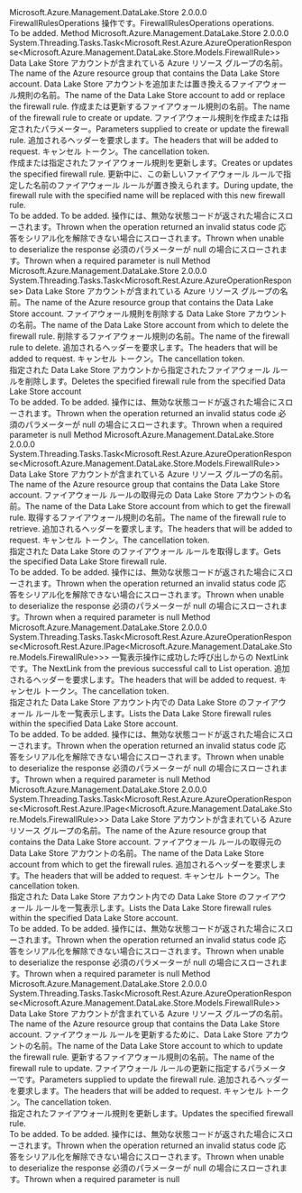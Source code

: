 <Type Name="IFirewallRulesOperations" FullName="Microsoft.Azure.Management.DataLake.Store.IFirewallRulesOperations">
  <TypeSignature Language="C#" Value="public interface IFirewallRulesOperations" />
  <TypeSignature Language="ILAsm" Value=".class public interface auto ansi abstract IFirewallRulesOperations" />
  <TypeSignature Language="DocId" Value="T:Microsoft.Azure.Management.DataLake.Store.IFirewallRulesOperations" />
  <TypeSignature Language="VB.NET" Value="Public Interface IFirewallRulesOperations" />
  <TypeSignature Language="F#" Value="type IFirewallRulesOperations = interface" />
  <AssemblyInfo>
    <AssemblyName>Microsoft.Azure.Management.DataLake.Store</AssemblyName>
    <AssemblyVersion>2.0.0.0</AssemblyVersion>
  </AssemblyInfo>
  <Interfaces />
  <Docs>
    <summary>
            <span data-ttu-id="81aa8-101">FirewallRulesOperations 操作です。</span><span class="sxs-lookup"><span data-stu-id="81aa8-101">FirewallRulesOperations operations.</span></span>
            </summary>
    <remarks>To be added.</remarks>
  </Docs>
  <Members>
    <Member MemberName="CreateOrUpdateWithHttpMessagesAsync">
      <MemberSignature Language="C#" Value="public System.Threading.Tasks.Task&lt;Microsoft.Rest.Azure.AzureOperationResponse&lt;Microsoft.Azure.Management.DataLake.Store.Models.FirewallRule&gt;&gt; CreateOrUpdateWithHttpMessagesAsync (string resourceGroupName, string accountName, string firewallRuleName, Microsoft.Azure.Management.DataLake.Store.Models.FirewallRule parameters, System.Collections.Generic.Dictionary&lt;string,System.Collections.Generic.List&lt;string&gt;&gt; customHeaders = null, System.Threading.CancellationToken cancellationToken = null);" />
      <MemberSignature Language="ILAsm" Value=".method public hidebysig newslot virtual instance class System.Threading.Tasks.Task`1&lt;class Microsoft.Rest.Azure.AzureOperationResponse`1&lt;class Microsoft.Azure.Management.DataLake.Store.Models.FirewallRule&gt;&gt; CreateOrUpdateWithHttpMessagesAsync(string resourceGroupName, string accountName, string firewallRuleName, class Microsoft.Azure.Management.DataLake.Store.Models.FirewallRule parameters, class System.Collections.Generic.Dictionary`2&lt;string, class System.Collections.Generic.List`1&lt;string&gt;&gt; customHeaders, valuetype System.Threading.CancellationToken cancellationToken) cil managed" />
      <MemberSignature Language="DocId" Value="M:Microsoft.Azure.Management.DataLake.Store.IFirewallRulesOperations.CreateOrUpdateWithHttpMessagesAsync(System.String,System.String,System.String,Microsoft.Azure.Management.DataLake.Store.Models.FirewallRule,System.Collections.Generic.Dictionary{System.String,System.Collections.Generic.List{System.String}},System.Threading.CancellationToken)" />
      <MemberSignature Language="F#" Value="abstract member CreateOrUpdateWithHttpMessagesAsync : string * string * string * Microsoft.Azure.Management.DataLake.Store.Models.FirewallRule * System.Collections.Generic.Dictionary&lt;string, System.Collections.Generic.List&lt;string&gt;&gt; * System.Threading.CancellationToken -&gt; System.Threading.Tasks.Task&lt;Microsoft.Rest.Azure.AzureOperationResponse&lt;Microsoft.Azure.Management.DataLake.Store.Models.FirewallRule&gt;&gt;" Usage="iFirewallRulesOperations.CreateOrUpdateWithHttpMessagesAsync (resourceGroupName, accountName, firewallRuleName, parameters, customHeaders, cancellationToken)" />
      <MemberType>Method</MemberType>
      <AssemblyInfo>
        <AssemblyName>Microsoft.Azure.Management.DataLake.Store</AssemblyName>
        <AssemblyVersion>2.0.0.0</AssemblyVersion>
      </AssemblyInfo>
      <ReturnValue>
        <ReturnType>System.Threading.Tasks.Task&lt;Microsoft.Rest.Azure.AzureOperationResponse&lt;Microsoft.Azure.Management.DataLake.Store.Models.FirewallRule&gt;&gt;</ReturnType>
      </ReturnValue>
      <Parameters>
        <Parameter Name="resourceGroupName" Type="System.String" />
        <Parameter Name="accountName" Type="System.String" />
        <Parameter Name="firewallRuleName" Type="System.String" />
        <Parameter Name="parameters" Type="Microsoft.Azure.Management.DataLake.Store.Models.FirewallRule" />
        <Parameter Name="customHeaders" Type="System.Collections.Generic.Dictionary&lt;System.String,System.Collections.Generic.List&lt;System.String&gt;&gt;" />
        <Parameter Name="cancellationToken" Type="System.Threading.CancellationToken" />
      </Parameters>
      <Docs>
        <param name="resourceGroupName">
            <span data-ttu-id="81aa8-102">Data Lake Store アカウントが含まれている Azure リソース グループの名前。</span><span class="sxs-lookup"><span data-stu-id="81aa8-102">The name of the Azure resource group that contains the Data Lake Store account.</span></span>
            </param>
        <param name="accountName">
            <span data-ttu-id="81aa8-103">Data Lake Store アカウントを追加または置き換えるファイアウォール規則の名前。</span><span class="sxs-lookup"><span data-stu-id="81aa8-103">The name of the Data Lake Store account to add or replace the firewall rule.</span></span>
            </param>
        <param name="firewallRuleName">
            <span data-ttu-id="81aa8-104">作成または更新するファイアウォール規則の名前。</span><span class="sxs-lookup"><span data-stu-id="81aa8-104">The name of the firewall rule to create or update.</span></span>
            </param>
        <param name="parameters">
            <span data-ttu-id="81aa8-105">ファイアウォール規則を作成または指定されたパラメーター。</span><span class="sxs-lookup"><span data-stu-id="81aa8-105">Parameters supplied to create or update the firewall rule.</span></span>
            </param>
        <param name="customHeaders">
            <span data-ttu-id="81aa8-106">追加されるヘッダーを要求します。</span><span class="sxs-lookup"><span data-stu-id="81aa8-106">The headers that will be added to request.</span></span>
            </param>
        <param name="cancellationToken">
            <span data-ttu-id="81aa8-107">キャンセル トークン。</span><span class="sxs-lookup"><span data-stu-id="81aa8-107">The cancellation token.</span></span>
            </param>
        <summary>
            <span data-ttu-id="81aa8-108">作成または指定されたファイアウォール規則を更新します。</span><span class="sxs-lookup"><span data-stu-id="81aa8-108">Creates or updates the specified firewall rule.</span></span> <span data-ttu-id="81aa8-109">更新中に、この新しいファイアウォール ルールで指定した名前のファイアウォール ルールが置き換えられます。</span><span class="sxs-lookup"><span data-stu-id="81aa8-109">During update, the firewall rule with the specified name will be replaced with this new firewall rule.</span></span>
            </summary>
        <returns>To be added.</returns>
        <remarks>To be added.</remarks>
        <exception cref="T:Microsoft.Rest.Azure.CloudException">
            <span data-ttu-id="81aa8-110">操作には、無効な状態コードが返された場合にスローされます。</span><span class="sxs-lookup"><span data-stu-id="81aa8-110">Thrown when the operation returned an invalid status code</span></span>
            </exception>
        <exception cref="T:Microsoft.Rest.SerializationException">
            <span data-ttu-id="81aa8-111">応答をシリアル化を解除できない場合にスローされます。</span><span class="sxs-lookup"><span data-stu-id="81aa8-111">Thrown when unable to deserialize the response</span></span>
            </exception>
        <exception cref="T:Microsoft.Rest.ValidationException">
            <span data-ttu-id="81aa8-112">必須のパラメーターが null の場合にスローされます。</span><span class="sxs-lookup"><span data-stu-id="81aa8-112">Thrown when a required parameter is null</span></span>
            </exception>
      </Docs>
    </Member>
    <Member MemberName="DeleteWithHttpMessagesAsync">
      <MemberSignature Language="C#" Value="public System.Threading.Tasks.Task&lt;Microsoft.Rest.Azure.AzureOperationResponse&gt; DeleteWithHttpMessagesAsync (string resourceGroupName, string accountName, string firewallRuleName, System.Collections.Generic.Dictionary&lt;string,System.Collections.Generic.List&lt;string&gt;&gt; customHeaders = null, System.Threading.CancellationToken cancellationToken = null);" />
      <MemberSignature Language="ILAsm" Value=".method public hidebysig newslot virtual instance class System.Threading.Tasks.Task`1&lt;class Microsoft.Rest.Azure.AzureOperationResponse&gt; DeleteWithHttpMessagesAsync(string resourceGroupName, string accountName, string firewallRuleName, class System.Collections.Generic.Dictionary`2&lt;string, class System.Collections.Generic.List`1&lt;string&gt;&gt; customHeaders, valuetype System.Threading.CancellationToken cancellationToken) cil managed" />
      <MemberSignature Language="DocId" Value="M:Microsoft.Azure.Management.DataLake.Store.IFirewallRulesOperations.DeleteWithHttpMessagesAsync(System.String,System.String,System.String,System.Collections.Generic.Dictionary{System.String,System.Collections.Generic.List{System.String}},System.Threading.CancellationToken)" />
      <MemberSignature Language="F#" Value="abstract member DeleteWithHttpMessagesAsync : string * string * string * System.Collections.Generic.Dictionary&lt;string, System.Collections.Generic.List&lt;string&gt;&gt; * System.Threading.CancellationToken -&gt; System.Threading.Tasks.Task&lt;Microsoft.Rest.Azure.AzureOperationResponse&gt;" Usage="iFirewallRulesOperations.DeleteWithHttpMessagesAsync (resourceGroupName, accountName, firewallRuleName, customHeaders, cancellationToken)" />
      <MemberType>Method</MemberType>
      <AssemblyInfo>
        <AssemblyName>Microsoft.Azure.Management.DataLake.Store</AssemblyName>
        <AssemblyVersion>2.0.0.0</AssemblyVersion>
      </AssemblyInfo>
      <ReturnValue>
        <ReturnType>System.Threading.Tasks.Task&lt;Microsoft.Rest.Azure.AzureOperationResponse&gt;</ReturnType>
      </ReturnValue>
      <Parameters>
        <Parameter Name="resourceGroupName" Type="System.String" />
        <Parameter Name="accountName" Type="System.String" />
        <Parameter Name="firewallRuleName" Type="System.String" />
        <Parameter Name="customHeaders" Type="System.Collections.Generic.Dictionary&lt;System.String,System.Collections.Generic.List&lt;System.String&gt;&gt;" />
        <Parameter Name="cancellationToken" Type="System.Threading.CancellationToken" />
      </Parameters>
      <Docs>
        <param name="resourceGroupName">
            <span data-ttu-id="81aa8-113">Data Lake Store アカウントが含まれている Azure リソース グループの名前。</span><span class="sxs-lookup"><span data-stu-id="81aa8-113">The name of the Azure resource group that contains the Data Lake Store account.</span></span>
            </param>
        <param name="accountName">
            <span data-ttu-id="81aa8-114">ファイアウォール規則を削除する Data Lake Store アカウントの名前。</span><span class="sxs-lookup"><span data-stu-id="81aa8-114">The name of the Data Lake Store account from which to delete the firewall rule.</span></span>
            </param>
        <param name="firewallRuleName">
            <span data-ttu-id="81aa8-115">削除するファイアウォール規則の名前。</span><span class="sxs-lookup"><span data-stu-id="81aa8-115">The name of the firewall rule to delete.</span></span>
            </param>
        <param name="customHeaders">
            <span data-ttu-id="81aa8-116">追加されるヘッダーを要求します。</span><span class="sxs-lookup"><span data-stu-id="81aa8-116">The headers that will be added to request.</span></span>
            </param>
        <param name="cancellationToken">
            <span data-ttu-id="81aa8-117">キャンセル トークン。</span><span class="sxs-lookup"><span data-stu-id="81aa8-117">The cancellation token.</span></span>
            </param>
        <summary>
            <span data-ttu-id="81aa8-118">指定された Data Lake Store アカウントから指定されたファイアウォール ルールを削除します。</span><span class="sxs-lookup"><span data-stu-id="81aa8-118">Deletes the specified firewall rule from the specified Data Lake Store account</span></span>
            </summary>
        <returns>To be added.</returns>
        <remarks>To be added.</remarks>
        <exception cref="T:Microsoft.Rest.Azure.CloudException">
            <span data-ttu-id="81aa8-119">操作には、無効な状態コードが返された場合にスローされます。</span><span class="sxs-lookup"><span data-stu-id="81aa8-119">Thrown when the operation returned an invalid status code</span></span>
            </exception>
        <exception cref="T:Microsoft.Rest.ValidationException">
            <span data-ttu-id="81aa8-120">必須のパラメーターが null の場合にスローされます。</span><span class="sxs-lookup"><span data-stu-id="81aa8-120">Thrown when a required parameter is null</span></span>
            </exception>
      </Docs>
    </Member>
    <Member MemberName="GetWithHttpMessagesAsync">
      <MemberSignature Language="C#" Value="public System.Threading.Tasks.Task&lt;Microsoft.Rest.Azure.AzureOperationResponse&lt;Microsoft.Azure.Management.DataLake.Store.Models.FirewallRule&gt;&gt; GetWithHttpMessagesAsync (string resourceGroupName, string accountName, string firewallRuleName, System.Collections.Generic.Dictionary&lt;string,System.Collections.Generic.List&lt;string&gt;&gt; customHeaders = null, System.Threading.CancellationToken cancellationToken = null);" />
      <MemberSignature Language="ILAsm" Value=".method public hidebysig newslot virtual instance class System.Threading.Tasks.Task`1&lt;class Microsoft.Rest.Azure.AzureOperationResponse`1&lt;class Microsoft.Azure.Management.DataLake.Store.Models.FirewallRule&gt;&gt; GetWithHttpMessagesAsync(string resourceGroupName, string accountName, string firewallRuleName, class System.Collections.Generic.Dictionary`2&lt;string, class System.Collections.Generic.List`1&lt;string&gt;&gt; customHeaders, valuetype System.Threading.CancellationToken cancellationToken) cil managed" />
      <MemberSignature Language="DocId" Value="M:Microsoft.Azure.Management.DataLake.Store.IFirewallRulesOperations.GetWithHttpMessagesAsync(System.String,System.String,System.String,System.Collections.Generic.Dictionary{System.String,System.Collections.Generic.List{System.String}},System.Threading.CancellationToken)" />
      <MemberSignature Language="F#" Value="abstract member GetWithHttpMessagesAsync : string * string * string * System.Collections.Generic.Dictionary&lt;string, System.Collections.Generic.List&lt;string&gt;&gt; * System.Threading.CancellationToken -&gt; System.Threading.Tasks.Task&lt;Microsoft.Rest.Azure.AzureOperationResponse&lt;Microsoft.Azure.Management.DataLake.Store.Models.FirewallRule&gt;&gt;" Usage="iFirewallRulesOperations.GetWithHttpMessagesAsync (resourceGroupName, accountName, firewallRuleName, customHeaders, cancellationToken)" />
      <MemberType>Method</MemberType>
      <AssemblyInfo>
        <AssemblyName>Microsoft.Azure.Management.DataLake.Store</AssemblyName>
        <AssemblyVersion>2.0.0.0</AssemblyVersion>
      </AssemblyInfo>
      <ReturnValue>
        <ReturnType>System.Threading.Tasks.Task&lt;Microsoft.Rest.Azure.AzureOperationResponse&lt;Microsoft.Azure.Management.DataLake.Store.Models.FirewallRule&gt;&gt;</ReturnType>
      </ReturnValue>
      <Parameters>
        <Parameter Name="resourceGroupName" Type="System.String" />
        <Parameter Name="accountName" Type="System.String" />
        <Parameter Name="firewallRuleName" Type="System.String" />
        <Parameter Name="customHeaders" Type="System.Collections.Generic.Dictionary&lt;System.String,System.Collections.Generic.List&lt;System.String&gt;&gt;" />
        <Parameter Name="cancellationToken" Type="System.Threading.CancellationToken" />
      </Parameters>
      <Docs>
        <param name="resourceGroupName">
            <span data-ttu-id="81aa8-121">Data Lake Store アカウントが含まれている Azure リソース グループの名前。</span><span class="sxs-lookup"><span data-stu-id="81aa8-121">The name of the Azure resource group that contains the Data Lake Store account.</span></span>
            </param>
        <param name="accountName">
            <span data-ttu-id="81aa8-122">ファイアウォール ルールの取得元の Data Lake Store アカウントの名前。</span><span class="sxs-lookup"><span data-stu-id="81aa8-122">The name of the Data Lake Store account from which to get the firewall rule.</span></span>
            </param>
        <param name="firewallRuleName">
            <span data-ttu-id="81aa8-123">取得するファイアウォール規則の名前。</span><span class="sxs-lookup"><span data-stu-id="81aa8-123">The name of the firewall rule to retrieve.</span></span>
            </param>
        <param name="customHeaders">
            <span data-ttu-id="81aa8-124">追加されるヘッダーを要求します。</span><span class="sxs-lookup"><span data-stu-id="81aa8-124">The headers that will be added to request.</span></span>
            </param>
        <param name="cancellationToken">
            <span data-ttu-id="81aa8-125">キャンセル トークン。</span><span class="sxs-lookup"><span data-stu-id="81aa8-125">The cancellation token.</span></span>
            </param>
        <summary>
            <span data-ttu-id="81aa8-126">指定された Data Lake Store のファイアウォール ルールを取得します。</span><span class="sxs-lookup"><span data-stu-id="81aa8-126">Gets the specified Data Lake Store firewall rule.</span></span>
            </summary>
        <returns>To be added.</returns>
        <remarks>To be added.</remarks>
        <exception cref="T:Microsoft.Rest.Azure.CloudException">
            <span data-ttu-id="81aa8-127">操作には、無効な状態コードが返された場合にスローされます。</span><span class="sxs-lookup"><span data-stu-id="81aa8-127">Thrown when the operation returned an invalid status code</span></span>
            </exception>
        <exception cref="T:Microsoft.Rest.SerializationException">
            <span data-ttu-id="81aa8-128">応答をシリアル化を解除できない場合にスローされます。</span><span class="sxs-lookup"><span data-stu-id="81aa8-128">Thrown when unable to deserialize the response</span></span>
            </exception>
        <exception cref="T:Microsoft.Rest.ValidationException">
            <span data-ttu-id="81aa8-129">必須のパラメーターが null の場合にスローされます。</span><span class="sxs-lookup"><span data-stu-id="81aa8-129">Thrown when a required parameter is null</span></span>
            </exception>
      </Docs>
    </Member>
    <Member MemberName="ListByAccountNextWithHttpMessagesAsync">
      <MemberSignature Language="C#" Value="public System.Threading.Tasks.Task&lt;Microsoft.Rest.Azure.AzureOperationResponse&lt;Microsoft.Rest.Azure.IPage&lt;Microsoft.Azure.Management.DataLake.Store.Models.FirewallRule&gt;&gt;&gt; ListByAccountNextWithHttpMessagesAsync (string nextPageLink, System.Collections.Generic.Dictionary&lt;string,System.Collections.Generic.List&lt;string&gt;&gt; customHeaders = null, System.Threading.CancellationToken cancellationToken = null);" />
      <MemberSignature Language="ILAsm" Value=".method public hidebysig newslot virtual instance class System.Threading.Tasks.Task`1&lt;class Microsoft.Rest.Azure.AzureOperationResponse`1&lt;class Microsoft.Rest.Azure.IPage`1&lt;class Microsoft.Azure.Management.DataLake.Store.Models.FirewallRule&gt;&gt;&gt; ListByAccountNextWithHttpMessagesAsync(string nextPageLink, class System.Collections.Generic.Dictionary`2&lt;string, class System.Collections.Generic.List`1&lt;string&gt;&gt; customHeaders, valuetype System.Threading.CancellationToken cancellationToken) cil managed" />
      <MemberSignature Language="DocId" Value="M:Microsoft.Azure.Management.DataLake.Store.IFirewallRulesOperations.ListByAccountNextWithHttpMessagesAsync(System.String,System.Collections.Generic.Dictionary{System.String,System.Collections.Generic.List{System.String}},System.Threading.CancellationToken)" />
      <MemberSignature Language="F#" Value="abstract member ListByAccountNextWithHttpMessagesAsync : string * System.Collections.Generic.Dictionary&lt;string, System.Collections.Generic.List&lt;string&gt;&gt; * System.Threading.CancellationToken -&gt; System.Threading.Tasks.Task&lt;Microsoft.Rest.Azure.AzureOperationResponse&lt;Microsoft.Rest.Azure.IPage&lt;Microsoft.Azure.Management.DataLake.Store.Models.FirewallRule&gt;&gt;&gt;" Usage="iFirewallRulesOperations.ListByAccountNextWithHttpMessagesAsync (nextPageLink, customHeaders, cancellationToken)" />
      <MemberType>Method</MemberType>
      <AssemblyInfo>
        <AssemblyName>Microsoft.Azure.Management.DataLake.Store</AssemblyName>
        <AssemblyVersion>2.0.0.0</AssemblyVersion>
      </AssemblyInfo>
      <ReturnValue>
        <ReturnType>System.Threading.Tasks.Task&lt;Microsoft.Rest.Azure.AzureOperationResponse&lt;Microsoft.Rest.Azure.IPage&lt;Microsoft.Azure.Management.DataLake.Store.Models.FirewallRule&gt;&gt;&gt;</ReturnType>
      </ReturnValue>
      <Parameters>
        <Parameter Name="nextPageLink" Type="System.String" />
        <Parameter Name="customHeaders" Type="System.Collections.Generic.Dictionary&lt;System.String,System.Collections.Generic.List&lt;System.String&gt;&gt;" />
        <Parameter Name="cancellationToken" Type="System.Threading.CancellationToken" />
      </Parameters>
      <Docs>
        <param name="nextPageLink">
            <span data-ttu-id="81aa8-130">一覧表示操作に成功した呼び出しからの NextLink です。</span><span class="sxs-lookup"><span data-stu-id="81aa8-130">The NextLink from the previous successful call to List operation.</span></span>
            </param>
        <param name="customHeaders">
            <span data-ttu-id="81aa8-131">追加されるヘッダーを要求します。</span><span class="sxs-lookup"><span data-stu-id="81aa8-131">The headers that will be added to request.</span></span>
            </param>
        <param name="cancellationToken">
            <span data-ttu-id="81aa8-132">キャンセル トークン。</span><span class="sxs-lookup"><span data-stu-id="81aa8-132">The cancellation token.</span></span>
            </param>
        <summary>
            <span data-ttu-id="81aa8-133">指定された Data Lake Store アカウント内での Data Lake Store のファイアウォール ルールを一覧表示します。</span><span class="sxs-lookup"><span data-stu-id="81aa8-133">Lists the Data Lake Store firewall rules within the specified Data Lake Store account.</span></span>
            </summary>
        <returns>To be added.</returns>
        <remarks>To be added.</remarks>
        <exception cref="T:Microsoft.Rest.Azure.CloudException">
            <span data-ttu-id="81aa8-134">操作には、無効な状態コードが返された場合にスローされます。</span><span class="sxs-lookup"><span data-stu-id="81aa8-134">Thrown when the operation returned an invalid status code</span></span>
            </exception>
        <exception cref="T:Microsoft.Rest.SerializationException">
            <span data-ttu-id="81aa8-135">応答をシリアル化を解除できない場合にスローされます。</span><span class="sxs-lookup"><span data-stu-id="81aa8-135">Thrown when unable to deserialize the response</span></span>
            </exception>
        <exception cref="T:Microsoft.Rest.ValidationException">
            <span data-ttu-id="81aa8-136">必須のパラメーターが null の場合にスローされます。</span><span class="sxs-lookup"><span data-stu-id="81aa8-136">Thrown when a required parameter is null</span></span>
            </exception>
      </Docs>
    </Member>
    <Member MemberName="ListByAccountWithHttpMessagesAsync">
      <MemberSignature Language="C#" Value="public System.Threading.Tasks.Task&lt;Microsoft.Rest.Azure.AzureOperationResponse&lt;Microsoft.Rest.Azure.IPage&lt;Microsoft.Azure.Management.DataLake.Store.Models.FirewallRule&gt;&gt;&gt; ListByAccountWithHttpMessagesAsync (string resourceGroupName, string accountName, System.Collections.Generic.Dictionary&lt;string,System.Collections.Generic.List&lt;string&gt;&gt; customHeaders = null, System.Threading.CancellationToken cancellationToken = null);" />
      <MemberSignature Language="ILAsm" Value=".method public hidebysig newslot virtual instance class System.Threading.Tasks.Task`1&lt;class Microsoft.Rest.Azure.AzureOperationResponse`1&lt;class Microsoft.Rest.Azure.IPage`1&lt;class Microsoft.Azure.Management.DataLake.Store.Models.FirewallRule&gt;&gt;&gt; ListByAccountWithHttpMessagesAsync(string resourceGroupName, string accountName, class System.Collections.Generic.Dictionary`2&lt;string, class System.Collections.Generic.List`1&lt;string&gt;&gt; customHeaders, valuetype System.Threading.CancellationToken cancellationToken) cil managed" />
      <MemberSignature Language="DocId" Value="M:Microsoft.Azure.Management.DataLake.Store.IFirewallRulesOperations.ListByAccountWithHttpMessagesAsync(System.String,System.String,System.Collections.Generic.Dictionary{System.String,System.Collections.Generic.List{System.String}},System.Threading.CancellationToken)" />
      <MemberSignature Language="F#" Value="abstract member ListByAccountWithHttpMessagesAsync : string * string * System.Collections.Generic.Dictionary&lt;string, System.Collections.Generic.List&lt;string&gt;&gt; * System.Threading.CancellationToken -&gt; System.Threading.Tasks.Task&lt;Microsoft.Rest.Azure.AzureOperationResponse&lt;Microsoft.Rest.Azure.IPage&lt;Microsoft.Azure.Management.DataLake.Store.Models.FirewallRule&gt;&gt;&gt;" Usage="iFirewallRulesOperations.ListByAccountWithHttpMessagesAsync (resourceGroupName, accountName, customHeaders, cancellationToken)" />
      <MemberType>Method</MemberType>
      <AssemblyInfo>
        <AssemblyName>Microsoft.Azure.Management.DataLake.Store</AssemblyName>
        <AssemblyVersion>2.0.0.0</AssemblyVersion>
      </AssemblyInfo>
      <ReturnValue>
        <ReturnType>System.Threading.Tasks.Task&lt;Microsoft.Rest.Azure.AzureOperationResponse&lt;Microsoft.Rest.Azure.IPage&lt;Microsoft.Azure.Management.DataLake.Store.Models.FirewallRule&gt;&gt;&gt;</ReturnType>
      </ReturnValue>
      <Parameters>
        <Parameter Name="resourceGroupName" Type="System.String" />
        <Parameter Name="accountName" Type="System.String" />
        <Parameter Name="customHeaders" Type="System.Collections.Generic.Dictionary&lt;System.String,System.Collections.Generic.List&lt;System.String&gt;&gt;" />
        <Parameter Name="cancellationToken" Type="System.Threading.CancellationToken" />
      </Parameters>
      <Docs>
        <param name="resourceGroupName">
            <span data-ttu-id="81aa8-137">Data Lake Store アカウントが含まれている Azure リソース グループの名前。</span><span class="sxs-lookup"><span data-stu-id="81aa8-137">The name of the Azure resource group that contains the Data Lake Store account.</span></span>
            </param>
        <param name="accountName">
            <span data-ttu-id="81aa8-138">ファイアウォール ルールの取得元の Data Lake Store アカウントの名前。</span><span class="sxs-lookup"><span data-stu-id="81aa8-138">The name of the Data Lake Store account from which to get the firewall rules.</span></span>
            </param>
        <param name="customHeaders">
            <span data-ttu-id="81aa8-139">追加されるヘッダーを要求します。</span><span class="sxs-lookup"><span data-stu-id="81aa8-139">The headers that will be added to request.</span></span>
            </param>
        <param name="cancellationToken">
            <span data-ttu-id="81aa8-140">キャンセル トークン。</span><span class="sxs-lookup"><span data-stu-id="81aa8-140">The cancellation token.</span></span>
            </param>
        <summary>
            <span data-ttu-id="81aa8-141">指定された Data Lake Store アカウント内での Data Lake Store のファイアウォール ルールを一覧表示します。</span><span class="sxs-lookup"><span data-stu-id="81aa8-141">Lists the Data Lake Store firewall rules within the specified Data Lake Store account.</span></span>
            </summary>
        <returns>To be added.</returns>
        <remarks>To be added.</remarks>
        <exception cref="T:Microsoft.Rest.Azure.CloudException">
            <span data-ttu-id="81aa8-142">操作には、無効な状態コードが返された場合にスローされます。</span><span class="sxs-lookup"><span data-stu-id="81aa8-142">Thrown when the operation returned an invalid status code</span></span>
            </exception>
        <exception cref="T:Microsoft.Rest.SerializationException">
            <span data-ttu-id="81aa8-143">応答をシリアル化を解除できない場合にスローされます。</span><span class="sxs-lookup"><span data-stu-id="81aa8-143">Thrown when unable to deserialize the response</span></span>
            </exception>
        <exception cref="T:Microsoft.Rest.ValidationException">
            <span data-ttu-id="81aa8-144">必須のパラメーターが null の場合にスローされます。</span><span class="sxs-lookup"><span data-stu-id="81aa8-144">Thrown when a required parameter is null</span></span>
            </exception>
      </Docs>
    </Member>
    <Member MemberName="UpdateWithHttpMessagesAsync">
      <MemberSignature Language="C#" Value="public System.Threading.Tasks.Task&lt;Microsoft.Rest.Azure.AzureOperationResponse&lt;Microsoft.Azure.Management.DataLake.Store.Models.FirewallRule&gt;&gt; UpdateWithHttpMessagesAsync (string resourceGroupName, string accountName, string firewallRuleName, Microsoft.Azure.Management.DataLake.Store.Models.UpdateFirewallRuleParameters parameters = null, System.Collections.Generic.Dictionary&lt;string,System.Collections.Generic.List&lt;string&gt;&gt; customHeaders = null, System.Threading.CancellationToken cancellationToken = null);" />
      <MemberSignature Language="ILAsm" Value=".method public hidebysig newslot virtual instance class System.Threading.Tasks.Task`1&lt;class Microsoft.Rest.Azure.AzureOperationResponse`1&lt;class Microsoft.Azure.Management.DataLake.Store.Models.FirewallRule&gt;&gt; UpdateWithHttpMessagesAsync(string resourceGroupName, string accountName, string firewallRuleName, class Microsoft.Azure.Management.DataLake.Store.Models.UpdateFirewallRuleParameters parameters, class System.Collections.Generic.Dictionary`2&lt;string, class System.Collections.Generic.List`1&lt;string&gt;&gt; customHeaders, valuetype System.Threading.CancellationToken cancellationToken) cil managed" />
      <MemberSignature Language="DocId" Value="M:Microsoft.Azure.Management.DataLake.Store.IFirewallRulesOperations.UpdateWithHttpMessagesAsync(System.String,System.String,System.String,Microsoft.Azure.Management.DataLake.Store.Models.UpdateFirewallRuleParameters,System.Collections.Generic.Dictionary{System.String,System.Collections.Generic.List{System.String}},System.Threading.CancellationToken)" />
      <MemberSignature Language="F#" Value="abstract member UpdateWithHttpMessagesAsync : string * string * string * Microsoft.Azure.Management.DataLake.Store.Models.UpdateFirewallRuleParameters * System.Collections.Generic.Dictionary&lt;string, System.Collections.Generic.List&lt;string&gt;&gt; * System.Threading.CancellationToken -&gt; System.Threading.Tasks.Task&lt;Microsoft.Rest.Azure.AzureOperationResponse&lt;Microsoft.Azure.Management.DataLake.Store.Models.FirewallRule&gt;&gt;" Usage="iFirewallRulesOperations.UpdateWithHttpMessagesAsync (resourceGroupName, accountName, firewallRuleName, parameters, customHeaders, cancellationToken)" />
      <MemberType>Method</MemberType>
      <AssemblyInfo>
        <AssemblyName>Microsoft.Azure.Management.DataLake.Store</AssemblyName>
        <AssemblyVersion>2.0.0.0</AssemblyVersion>
      </AssemblyInfo>
      <ReturnValue>
        <ReturnType>System.Threading.Tasks.Task&lt;Microsoft.Rest.Azure.AzureOperationResponse&lt;Microsoft.Azure.Management.DataLake.Store.Models.FirewallRule&gt;&gt;</ReturnType>
      </ReturnValue>
      <Parameters>
        <Parameter Name="resourceGroupName" Type="System.String" />
        <Parameter Name="accountName" Type="System.String" />
        <Parameter Name="firewallRuleName" Type="System.String" />
        <Parameter Name="parameters" Type="Microsoft.Azure.Management.DataLake.Store.Models.UpdateFirewallRuleParameters" />
        <Parameter Name="customHeaders" Type="System.Collections.Generic.Dictionary&lt;System.String,System.Collections.Generic.List&lt;System.String&gt;&gt;" />
        <Parameter Name="cancellationToken" Type="System.Threading.CancellationToken" />
      </Parameters>
      <Docs>
        <param name="resourceGroupName">
            <span data-ttu-id="81aa8-145">Data Lake Store アカウントが含まれている Azure リソース グループの名前。</span><span class="sxs-lookup"><span data-stu-id="81aa8-145">The name of the Azure resource group that contains the Data Lake Store account.</span></span>
            </param>
        <param name="accountName">
            <span data-ttu-id="81aa8-146">ファイアウォール ルールを更新するために、Data Lake Store アカウントの名前。</span><span class="sxs-lookup"><span data-stu-id="81aa8-146">The name of the Data Lake Store account to which to update the firewall rule.</span></span>
            </param>
        <param name="firewallRuleName">
            <span data-ttu-id="81aa8-147">更新するファイアウォール規則の名前。</span><span class="sxs-lookup"><span data-stu-id="81aa8-147">The name of the firewall rule to update.</span></span>
            </param>
        <param name="parameters">
            <span data-ttu-id="81aa8-148">ファイアウォール ルールの更新に指定するパラメーターです。</span><span class="sxs-lookup"><span data-stu-id="81aa8-148">Parameters supplied to update the firewall rule.</span></span>
            </param>
        <param name="customHeaders">
            <span data-ttu-id="81aa8-149">追加されるヘッダーを要求します。</span><span class="sxs-lookup"><span data-stu-id="81aa8-149">The headers that will be added to request.</span></span>
            </param>
        <param name="cancellationToken">
            <span data-ttu-id="81aa8-150">キャンセル トークン。</span><span class="sxs-lookup"><span data-stu-id="81aa8-150">The cancellation token.</span></span>
            </param>
        <summary>
            <span data-ttu-id="81aa8-151">指定されたファイアウォール規則を更新します。</span><span class="sxs-lookup"><span data-stu-id="81aa8-151">Updates the specified firewall rule.</span></span>
            </summary>
        <returns>To be added.</returns>
        <remarks>To be added.</remarks>
        <exception cref="T:Microsoft.Rest.Azure.CloudException">
            <span data-ttu-id="81aa8-152">操作には、無効な状態コードが返された場合にスローされます。</span><span class="sxs-lookup"><span data-stu-id="81aa8-152">Thrown when the operation returned an invalid status code</span></span>
            </exception>
        <exception cref="T:Microsoft.Rest.SerializationException">
            <span data-ttu-id="81aa8-153">応答をシリアル化を解除できない場合にスローされます。</span><span class="sxs-lookup"><span data-stu-id="81aa8-153">Thrown when unable to deserialize the response</span></span>
            </exception>
        <exception cref="T:Microsoft.Rest.ValidationException">
            <span data-ttu-id="81aa8-154">必須のパラメーターが null の場合にスローされます。</span><span class="sxs-lookup"><span data-stu-id="81aa8-154">Thrown when a required parameter is null</span></span>
            </exception>
      </Docs>
    </Member>
  </Members>
</Type>